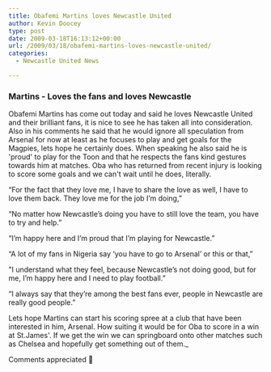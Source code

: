 ```yaml
---
title: Obafemi Martins loves Newcastle United
author: Kevin Doocey
type: post
date: 2009-03-18T16:13:12+00:00
url: /2009/03/18/obafemi-martins-loves-newcastle-united/
categories:
  - Newcastle United News

---
```

### Martins - Loves the fans and loves Newcastle

Obafemi Martins has come out today and said he loves Newcastle United and their brilliant fans, it is nice to see he has taken all into consideration. Also in his comments he said that he would ignore all speculation from Arsenal for now at least as he focuses to play and get goals for the Magpies, lets hope he certainly does. When speaking he also said he is 'proud' to play for the Toon and that he respects the fans kind gestures towards him at matches. Oba who has returned from recent injury is looking to score some goals and we can't wait until he does, literally.

“For the fact that they love me, I have to share the love as well, I have to love them back. They love me for the job I’m doing,”

“No matter how Newcastle’s doing you have to still love the team, you have to try and help.”

“I’m happy here and I’m proud that I’m playing for Newcastle.”

“A lot of my fans in Nigeria say ‘you have to go to Arsenal’ or this or that,”

"I understand what they feel, because Newcastle’s not doing good, but for me, I’m happy here and I need to play football.”

“I always say that they’re among the best fans ever, people in Newcastle are really good people.”

Lets hope Martins can start his scoring spree at a club that have been interested in him, Arsenal. How suiting it would be for Oba to score in a win at St.James'. If we get the win we can springboard onto other matches such as Chelsea and hopefully get something out of them._

Comments appreciated 🙂
